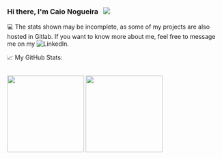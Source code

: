 ### Hi there, I'm Caio Nogueira &nbsp; ![](https://visitor-badge.glitch.me/badge?page_id=Caio-Nogueira.Caio-Nogueira)

💻 The stats shown may be incomplete, as some of my projects are also hosted in Gitlab. If you want to know more about me, feel free to message me on my ![LinkedIn](https://www.linkedin.com/in/caiomnogueira/).

📈 My GitHub Stats: 

<div >
  <img style="padding-top: 1em;" height="180em" src="https://github-readme-stats.vercel.app/api?username=Caio-Nogueira&show_icons=true&hide_border=true&&count_private=true&include_all_commits=true&theme=radical&border_radius=1em" /> 
  <img height="180em" style="float: end;" src="https://github-readme-stats.vercel.app/api/top-langs/?username=Caio-Nogueira&show_icons=true&hide_border=true&layout=compact&&count_private=true&theme=radical&langs_count=8&border_radius=1em%22/%3E" />
</div>
                           

